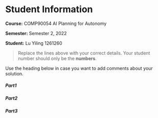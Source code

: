 # Student Information

**Course:** COMP90054 AI Planning for Autonomy

**Semester:** Semester 2, 2022

**Student:** Lu Yiling 1261260



> Replace the lines above with your correct details. Your student number should only be the **numbers**.


Use the heading below in case you want to add comments about your solution.

##### Part1


##### Part2

##### Part3


